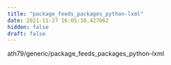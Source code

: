```yaml
---
title: "package_feeds_packages_python-lxml"
date: 2021-11-27 16:05:10.427062
hidden: false
draft: false
---
```


ath79/generic/package_feeds_packages_python-lxml


